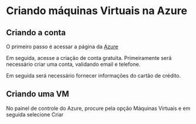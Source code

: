 # Criando máquinas Virtuais na Azure

## Criando a conta
O primeiro passo é acessar a página da [Azure](https://azure.microsoft.com/)

Em seguida, acesse a criação de conta gratuita. Primeiramente será necessário criar uma conta, validando email e telefone. 

Em seguida será necessário fornecer informações do cartão de crédito.

## Criando uma VM

No painel de controle do Azure, procure pela opção Máquinas Virtuais e em seguida selecione Criar

